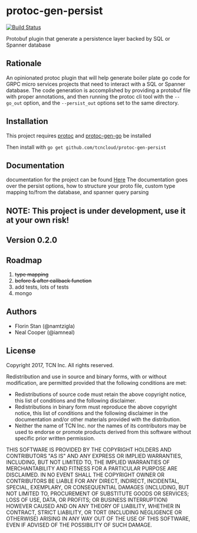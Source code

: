 # protoc-gen-persist

[![Build Status](https://www.travis-ci.org/tcncloud/protoc-gen-persist.svg?branch=master)](https://www.travis-ci.org/tcncloud/protoc-gen-persist)

Protobuf plugin that generate a persistence layer backed by SQL or Spanner database


## Rationale
An opinionated protoc plugin that will help generate boiler plate go code for GRPC micro services projects that need to interact with a SQL or Spanner database.
The code generation is accomplished by providing a protobuf file with proper annotations, and then running the protoc cli tool with the `--go_out` option, and the `--persist_out` options set to the same directory.

## Installation
This project requires [protoc](https://github.com/google/protobuf) and [protoc-gen-go](https://developers.google.com/protocol-buffers/docs/gotutorial) be installed

Then install with ```go get github.com/tcncloud/protoc-gen-persist```
## Documentation
documentation for the project can be found [Here](docs/index.md)
The documentation goes over the persist options, how to structure your proto file,
custom type mapping to/from the database, and spanner query parsing

## NOTE: This project is under development, use it at your own risk!


## Version 0.2.0


## Roadmap
 1. ~~type mapping~~
 1. ~~before & after callback function~~
 1. add tests, lots of tests
 1. mongo


## Authors
 * Florin Stan (@namtzigla)
 * Neal Cooper (@iamneal)


## License
Copyright 2017, TCN Inc.
All rights reserved.

Redistribution and use in source and binary forms, with or without
modification, are permitted provided that the following conditions are
met:

 * Redistributions of source code must retain the above copyright
notice, this list of conditions and the following disclaimer.
 * Redistributions in binary form must reproduce the above
copyright notice, this list of conditions and the following disclaimer
in the documentation and/or other materials provided with the
distribution.
 * Neither the name of TCN Inc. nor the names of its
contributors may be used to endorse or promote products derived from
this software without specific prior written permission.

THIS SOFTWARE IS PROVIDED BY THE COPYRIGHT HOLDERS AND CONTRIBUTORS
"AS IS" AND ANY EXPRESS OR IMPLIED WARRANTIES, INCLUDING, BUT NOT
LIMITED TO, THE IMPLIED WARRANTIES OF MERCHANTABILITY AND FITNESS FOR
A PARTICULAR PURPOSE ARE DISCLAIMED. IN NO EVENT SHALL THE COPYRIGHT
OWNER OR CONTRIBUTORS BE LIABLE FOR ANY DIRECT, INDIRECT, INCIDENTAL,
SPECIAL, EXEMPLARY, OR CONSEQUENTIAL DAMAGES (INCLUDING, BUT NOT
LIMITED TO, PROCUREMENT OF SUBSTITUTE GOODS OR SERVICES; LOSS OF USE,
DATA, OR PROFITS; OR BUSINESS INTERRUPTION) HOWEVER CAUSED AND ON ANY
THEORY OF LIABILITY, WHETHER IN CONTRACT, STRICT LIABILITY, OR TORT
(INCLUDING NEGLIGENCE OR OTHERWISE) ARISING IN ANY WAY OUT OF THE USE
OF THIS SOFTWARE, EVEN IF ADVISED OF THE POSSIBILITY OF SUCH DAMAGE.
